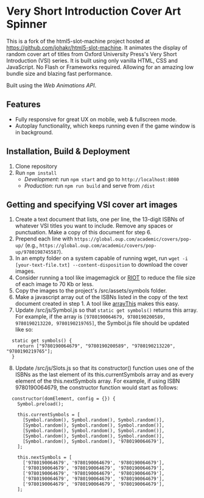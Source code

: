 # Very Short Introduction Cover Art Spinner

This is a fork of the html5-slot-machine project hosted at https://github.com/johakr/html5-slot-machine. It animates the display of random cover art of titles from Oxford University Press's
Very Short Introduction (VSI) series. It is built using only vanilla HTML, CSS and JavaScript.
No Flash or Frameworks required. Allowing for an amazing low bundle size and blazing fast performance.

Built using the _Web Animations API_.

## Features

- Fully responsive for great UX on mobile, web & fullscreen mode.
- Autoplay functionality, which keeps running even if the game window is in background.

## Installation, Build & Deployment

1. Clone repository
2. Run `npm install`
   - _Development_: run `npm start` and go to `http://localhost:8080`
   - _Production_: run `npm run build` and serve from `/dist`

## Getting and specifying VSI cover art images

1. Create a text document that lists, one per line, the 13-digit ISBNs of whatever VSI titles you want to include. Remove any spaces or punctuation. Make a copy of this document for step 6.
2. Prepend each line with `https://global.oup.com/academic/covers/pop-up/` (e.g., `https://global.oup.com/academic/covers/pop-up/9780198745587`).
3. In an empty folder on a system capable of running wget, run `wget -i [your-text-file.txt] --content-disposition` to download the cover images.
4. Consider running a tool like imagemagick or [RIOT](https://riot-optimizer.com/) to reduce the file size of each image to 70 Kb or less.
5. Copy the images to the project's /src/assets/symbols folder.
6. Make a javascript array out of the ISBNs listed in the copy of the text document created in step 1. A tool like [arrayThis](https://arraythis.com/) makes this easy.
7. Update /src/js/Symbol.js so that `static get symbols()` returns this array. For example, if the array is `[9780190064679, 9780190200589, 9780190213220, 9780190219765]`, the Symbol.js file should be updated like so:
```
  static get symbols() {
    return ["9780190064679", "9780190200589", "9780190213220", "9780190219765"];
  }
````
8. Update /src/js/Slots.js so that its constructor() function uses one of the ISBNs as the last element of its this.currentSymbols array and as every element of the        this.nextSymbols array. For example, if using ISBN 9780190064679, the constructor function would start as follows:
````
  constructor(domElement, config = {}) {
    Symbol.preload();

    this.currentSymbols = [
      [Symbol.random(), Symbol.random(), Symbol.random()],
      [Symbol.random(), Symbol.random(), Symbol.random()],
      [Symbol.random(), Symbol.random(), Symbol.random()],
      [Symbol.random(), Symbol.random(), Symbol.random()],
      [Symbol.random(), Symbol.random(), '9780190064679'],
    ];

    this.nextSymbols = [
      ['9780190064679', '9780190064679', '9780190064679'],
      ['9780190064679', '9780190064679', '9780190064679'],
      ['9780190064679', '9780190064679', '9780190064679'],
      ['9780190064679', '9780190064679', '9780190064679'],
      ['9780190064679', '9780190064679', '9780190064679'],
    ];
````
